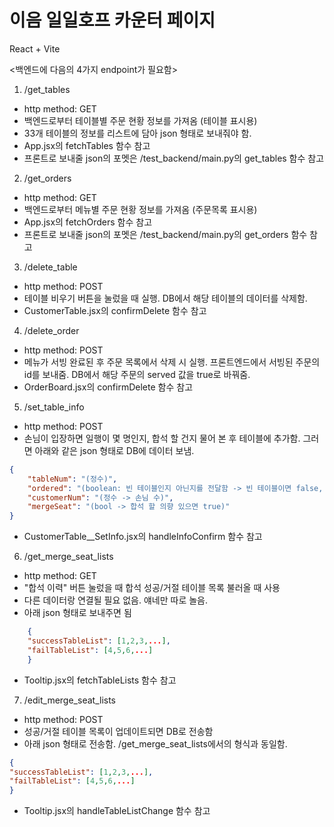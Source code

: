 # 이음 일일호프 카운터 페이지

React + Vite

<백엔드에 다음의 4가지 endpoint가 필요함>

1. /get_tables

-   http method: GET
-   백엔드로부터 테이블별 주문 현황 정보를 가져옴 (테이블 표시용)
-   33개 테이블의 정보를 리스트에 담아 json 형태로 보내줘야 함.
-   App.jsx의 fetchTables 함수 참고
-   프론트로 보내줄 json의 포멧은 /test_backend/main.py의 get_tables 함수 참고

2. /get_orders

-   http method: GET
-   백엔드로부터 메뉴별 주문 현황 정보를 가져옴 (주문목록 표시용)
-   App.jsx의 fetchOrders 함수 참고
-   프론트로 보내줄 json의 포멧은 /test_backend/main.py의 get_orders 함수 참고

3. /delete_table

-   http method: POST
-   테이블 비우기 버튼을 눌렀을 때 실행. DB에서 해당 테이블의 데이터를 삭제함.
-   CustomerTable.jsx의 confirmDelete 함수 참고

4. /delete_order

-   http method: POST
-   메뉴가 서빙 완료된 후 주문 목록에서 삭제 시 실행. 프론트엔드에서 서빙된 주문의 id를 보내줌. DB에서 해당 주문의 served 값을 true로 바꿔줌.
-   OrderBoard.jsx의 confirmDelete 함수 참고

5. /set_table_info

-   http method: POST
-   손님이 입장하면 일행이 몇 명인지, 합석 할 건지 물어 본 후 테이블에 추가함. 그러면 아래와 같은 json 형태로 DB에 데이터 보냄.

```json
{
    "tableNum": "(정수)",
    "ordered": "(boolean: 빈 테이블인지 아닌지를 전달함 -> 빈 테이블이면 false, 손님이 온 테이블이면 true)",
    "customerNum": "(정수 -> 손님 수)",
    "mergeSeat": "(bool -> 합석 할 의향 있으면 true)"
}
```

-   CustomerTable\_\_SetInfo.jsx의 handleInfoConfirm 함수 참고

6. /get_merge_seat_lists

-   http method: GET
-   "합석 이력" 버튼 눌렀을 때 합석 성공/거절 테이블 목록 불러올 때 사용
-   다른 데이터랑 연결될 필요 없음. 얘네만 따로 놀음.
-   아래 json 형태로 보내주면 됨

```json
    {
    "successTableList": [1,2,3,...],
    "failTableList": [4,5,6,...]
    }
```

-   Tooltip.jsx의 fetchTableLists 함수 참고

7. /edit_merge_seat_lists

-   http method: POST
-   성공/거절 테이블 목록이 업데이트되면 DB로 전송함
-   아래 json 형태로 전송함. /get_merge_seat_lists에서의 형식과 동일함.

```json
{
"successTableList": [1,2,3,...],
"failTableList": [4,5,6,...]
}
```

-   Tooltip.jsx의 handleTableListChange 함수 참고
